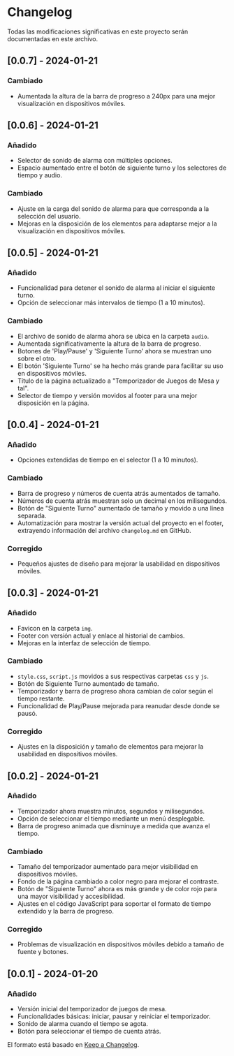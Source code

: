 # Changelog

Todas las modificaciones significativas en este proyecto serán documentadas en este archivo.




## [0.0.7] - 2024-01-21

### Cambiado
- Aumentada la altura de la barra de progreso a 240px para una mejor visualización en dispositivos móviles.


## [0.0.6] - 2024-01-21

### Añadido
- Selector de sonido de alarma con múltiples opciones.
- Espacio aumentado entre el botón de siguiente turno y los selectores de tiempo y audio.

### Cambiado
- Ajuste en la carga del sonido de alarma para que corresponda a la selección del usuario.
- Mejoras en la disposición de los elementos para adaptarse mejor a la visualización en dispositivos móviles.


## [0.0.5] - 2024-01-21

### Añadido
- Funcionalidad para detener el sonido de alarma al iniciar el siguiente turno.
- Opción de seleccionar más intervalos de tiempo (1 a 10 minutos).

### Cambiado
- El archivo de sonido de alarma ahora se ubica en la carpeta `audio`.
- Aumentada significativamente la altura de la barra de progreso.
- Botones de 'Play/Pause' y 'Siguiente Turno' ahora se muestran uno sobre el otro.
- El botón 'Siguiente Turno' se ha hecho más grande para facilitar su uso en dispositivos móviles.
- Título de la página actualizado a "Temporizador de Juegos de Mesa y tal".
- Selector de tiempo y versión movidos al footer para una mejor disposición en la página.


## [0.0.4] - 2024-01-21

### Añadido
- Opciones extendidas de tiempo en el selector (1 a 10 minutos).

### Cambiado
- Barra de progreso y números de cuenta atrás aumentados de tamaño.
- Números de cuenta atrás muestran solo un decimal en los milisegundos.
- Botón de "Siguiente Turno" aumentado de tamaño y movido a una línea separada.
- Automatización para mostrar la versión actual del proyecto en el footer, extrayendo información del archivo `changelog.md` en GitHub.

### Corregido
- Pequeños ajustes de diseño para mejorar la usabilidad en dispositivos móviles.


## [0.0.3] - 2024-01-21

### Añadido
- Favicon en la carpeta `img`.
- Footer con versión actual y enlace al historial de cambios.
- Mejoras en la interfaz de selección de tiempo.

### Cambiado
- `style.css`, `script.js` movidos a sus respectivas carpetas `css` y `js`.
- Botón de Siguiente Turno aumentado de tamaño.
- Temporizador y barra de progreso ahora cambian de color según el tiempo restante.
- Funcionalidad de Play/Pause mejorada para reanudar desde donde se pausó.

### Corregido
- Ajustes en la disposición y tamaño de elementos para mejorar la usabilidad en dispositivos móviles.


## [0.0.2] - 2024-01-21

### Añadido
- Temporizador ahora muestra minutos, segundos y milisegundos.
- Opción de seleccionar el tiempo mediante un menú desplegable.
- Barra de progreso animada que disminuye a medida que avanza el tiempo.

### Cambiado
- Tamaño del temporizador aumentado para mejor visibilidad en dispositivos móviles.
- Fondo de la página cambiado a color negro para mejorar el contraste.
- Botón de "Siguiente Turno" ahora es más grande y de color rojo para una mayor visibilidad y accesibilidad.
- Ajustes en el código JavaScript para soportar el formato de tiempo extendido y la barra de progreso.

### Corregido
- Problemas de visualización en dispositivos móviles debido a tamaño de fuente y botones.


## [0.0.1] - 2024-01-20

### Añadido
- Versión inicial del temporizador de juegos de mesa.
- Funcionalidades básicas: iniciar, pausar y reiniciar el temporizador.
- Sonido de alarma cuando el tiempo se agota.
- Botón para seleccionar el tiempo de cuenta atrás.


El formato está basado en [Keep a Changelog](https://keepachangelog.com/en/1.0.0/).
